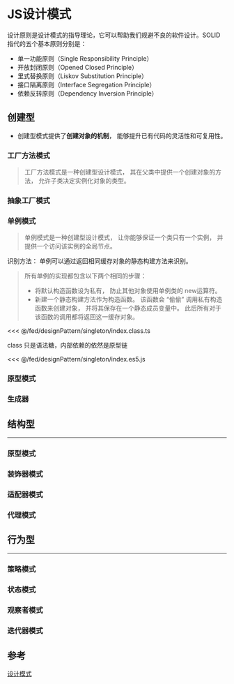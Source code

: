 # JS设计模式
设计原则是设计模式的指导理论，它可以帮助我们规避不良的软件设计。SOLID 指代的五个基本原则分别是：

- 单一功能原则（Single Responsibility Principle）
- 开放封闭原则（Opened Closed Principle）
- 里式替换原则（Liskov Substitution Principle）
- 接口隔离原则（Interface Segregation Principle）
- 依赖反转原则（Dependency Inversion Principle）

## 创建型
- 创建型模式提供了**创建对象的机制**， 能够提升已有代码的灵活性和可复用性。

### 工厂方法模式
> 工厂方法模式是一种创建型设计模式， 其在父类中提供一个创建对象的方法， 允许子类决定实例化对象的类型。

### 抽象工厂模式

### 单例模式
> 单例模式是一种创建型设计模式， 让你能够保证一个类只有一个实例， 并提供一个访问该实例的全局节点。

识别方法： 单例可以通过返回相同缓存对象的静态构建方法来识别。
> 所有单例的实现都包含以下两个相同的步骤：
> - 将默认构造函数设为私有， 防止其他对象使用单例类的 new运算符。
> - 新建一个静态构建方法作为构造函数。 该函数会 “偷偷” 调用私有构造函数来创建对象， 并将其保存在一个静态成员变量中。 此后所有对于该函数的调用都将返回这一缓存对象。

<<< @/fed/designPattern/singleton/index.class.ts

class 只是语法糖，内部依赖的依然是原型链

<<< @/fed/designPattern/singleton/index.es5.js



### 原型模式
### 生成器


## 结构型
---

### 原型模式
### 装饰器模式
### 适配器模式
### 代理模式


## 行为型
---
### 策略模式
### 状态模式
### 观察者模式
### 迭代器模式

## 参考
[设计模式](https://refactoringguru.cn/design-patterns/catalog)